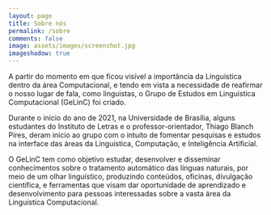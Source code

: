 ```yaml
---
layout: page
title: Sobre nós 
permalink: /sobre
comments: false
image: assets/images/screenshot.jpg
imageshadow: true
---
```


  A partir do momento em que ficou visível a importância da Linguística dentro da área Computacional, e tendo em vista a necessidade de reafirmar o nosso lugar de fala, como linguistas, o Grupo de Estudos em Linguística Computacional (GeLinC) foi criado. 

  Durante o início do ano de 2021, na Universidade de Brasília, alguns estudantes do Instituto de Letras e o professor-orientador, Thiago Blanch Pires, deram início ao grupo com o intuito de fomentar pesquisas e estudos na interface das áreas da Linguística, Computação, e Inteligência Artificial.

  O GeLinC tem como objetivo estudar, desenvolver e disseminar conhecimentos sobre o tratamento automático das línguas naturais, por meio de um olhar linguístico, produzindo conteúdos, oficinas, divulgação científica, e ferramentas que visam dar oportunidade de aprendizado e desenvolvimento para pessoas interessadas sobre a vasta área da Linguística Computacional.

